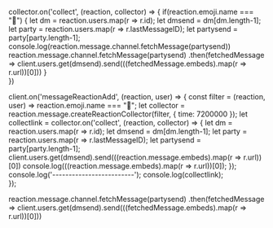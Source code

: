 collector.on('collect', (reaction, collector) => {
        if(reaction.emoji.name === "🔗") {
            let dm = reaction.users.map(r => r.id);
            let dmsend = dm[dm.length-1];
            let party = reaction.users.map(r => r.lastMessageID);
            let partysend = party[party.length-1];
            console.log(reaction.message.channel.fetchMessage(partysend))
            reaction.message.channel.fetchMessage(partysend)
               .then(fetchedMessage => client.users.get(dmsend).send(((fetchedMessage.embeds).map(r => r.url))[0]))
        }  
    })
    
    
client.on('messageReactionAdd', (reaction, user) => {
    const filter = (reaction, user) => reaction.emoji.name === "🔗";
    let collector = reaction.message.createReactionCollector(filter, { time: 7200000 });
    let collectlink = collector.on('collect', (reaction, collector) => {
        let dm = reaction.users.map(r => r.id);
        let dmsend = dm[dm.length-1];
        let party = reaction.users.map(r => r.lastMessageID);
        let partysend = party[party.length-1];
        client.users.get(dmsend).send(((reaction.message.embeds).map(r => r.url))[0])
        console.log(((reaction.message.embeds).map(r => r.url))[0]);
        });
    console.log('-------------------------');
    console.log(collectlink);   
});    
    
reaction.message.channel.fetchMessage(partysend)
               .then(fetchedMessage => client.users.get(dmsend).send(((fetchedMessage.embeds).map(r => r.url))[0]))

